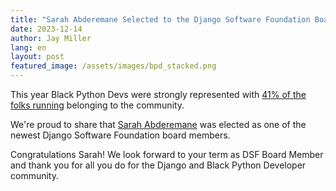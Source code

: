 ```yaml
---
title: "Sarah Abderemane Selected to the Django Software Foundation Board of Directors"
date: 2023-12-14
author: Jay Miller
lang: en
layout: post
featured_image: /assets/images/bpd_stacked.png
---
```


This year Black Python Devs were strongly represented with [41% of the folks running](https://blackpythondevs.github.io/2023-11-13-black-python-devs-represent-in-dsf-elections/) belonging to the community.

We're proud to share that [Sarah Abderemane](https://sarahabd.com/) was elected as one of the newest Django Software Foundation board members.

Congratulations Sarah! We look forward to your term as DSF Board Member and thank you for all you do for the Django and Black Python Developer community.
